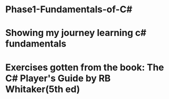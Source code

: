 # Phase1-Fundamentals-of-C#

# Showing my journey learning c# fundamentals
# Exercises gotten from the book: The C# Player's Guide by RB Whitaker(5th ed)